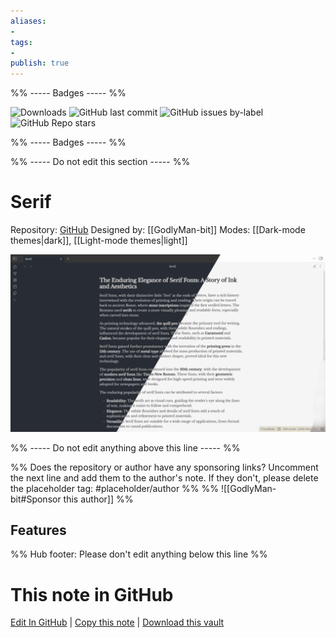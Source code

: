```yaml
---
aliases:
- 
tags: 
- 
publish: true
---
```


%% ----- Badges ----- %%

![Downloads](https://img.shields.io/badge/downloads-461-573E7A?style=for-the-badge&logo=)
![GitHub last commit](https://img.shields.io/github/last-commit/GodlyMan-bit/Serif?color=573E7A&label=last%20update&logo=github&style=for-the-badge)
![GitHub issues by-label](https://img.shields.io/github/issues/GodlyMan-bit/Serif/help%20wanted?color=573E7A&logo=github&style=for-the-badge) 
![GitHub Repo stars](https://img.shields.io/github/stars/GodlyMan-bit/Serif?color=573E7A&logo=github&style=for-the-badge)

%% ----- Badges ----- %%

%% ----- Do not edit this section ----- %%

# Serif

Repository: [GitHub](https://github.com/GodlyMan-bit/Serif)
Designed by: [[GodlyMan-bit]]
Modes: [[Dark-mode themes|dark]], [[Light-mode themes|light]]



![screenshot](https://github.com/GodlyMan-bit/Serif/raw/HEAD/screenshot.png)

%% ----- Do not edit anything above this line ----- %% 

%% Does the repository or author have any sponsoring links? Uncomment the next line and add them to the author's note. If they don't, please delete the placeholder tag: #placeholder/author %%
%% ![[GodlyMan-bit#Sponsor this author]] %%


## Features



%% Hub footer: Please don't edit anything below this line %%

# This note in GitHub

<span class="git-footer">[Edit In GitHub](https://github.dev/obsidian-community/obsidian-hub/blob/main/02%20-%20Community%20Expansions/02.05%20All%20Community%20Expansions/Themes/Serif.md "git-hub-edit-note") | [Copy this note](https://raw.githubusercontent.com/obsidian-community/obsidian-hub/main/02%20-%20Community%20Expansions/02.05%20All%20Community%20Expansions/Themes/Serif.md "git-hub-copy-note") | [Download this vault](https://github.com/obsidian-community/obsidian-hub/archive/refs/heads/main.zip "git-hub-download-vault") </span>
